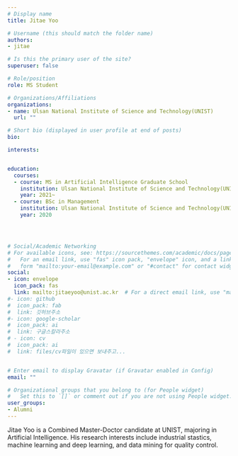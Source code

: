 ```yaml
---
# Display name
title: Jitae Yoo

# Username (this should match the folder name)
authors: 
- jitae

# Is this the primary user of the site?
superuser: false

# Role/position
role: MS Student

# Organizations/Affiliations
organizations:
- name: Ulsan National Institute of Science and Technology(UNIST)
  url: ""

# Short bio (displayed in user profile at end of posts)
bio: 

interests:


education:
  courses:
  - course: MS in Artificial Intelligence Graduate School
    institution: Ulsan National Institute of Science and Technology(UNIST)
    year: 2021~
  - course: BSc in Management
    institution: Ulsan National Institute of Science and Technology(UNIST)
    year: 2020




# Social/Academic Networking
# For available icons, see: https://sourcethemes.com/academic/docs/page-builder/#icons
#   For an email link, use "fas" icon pack, "envelope" icon, and a link in the
#   form "mailto:your-email@example.com" or "#contact" for contact widget.
social:
- icon: envelope
  icon_pack: fas
  link: mailto:jitaeyoo@unist.ac.kr  # For a direct email link, use "mailto:jitaeyoo@unist.ac.kr".
#- icon: github
#  icon_pack: fab
#  link: 깃허브주소
#- icon: google-scholar
#  icon_pack: ai
#  link: 구글스칼라주소
# - icon: cv
#  icon_pack: ai
#  link: files/cv파일이 있으면 보내주고...


# Enter email to display Gravatar (if Gravatar enabled in Config)
email: ""

# Organizational groups that you belong to (for People widget)
#   Set this to `[]` or comment out if you are not using People widget.
user_groups:
- Alumni
---
```



Jitae Yoo is a Combined Master-Doctor candidate at UNIST, majoring in Artificial Intelligence. His research interests include industrial stastics, machine learning and deep learning, and data mining for quality control.


